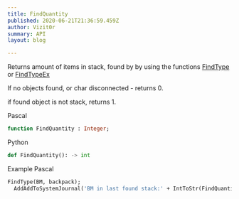 ```yaml
---
title: FindQuantity
published: 2020-06-21T21:36:59.459Z
author: Vizit0r
summary: API
layout: blog

---
```


 

Returns amount of items in stack, found by by using the functions [FindType](../FindType) or [FindTypeEx](../FindTypeEx)

If no objects found, or char disconnected - returns 0.

if found object is not stack, returns 1.




Pascal

```pascal
function FindQuantity : Integer;
```



Python
```python
def FindQuantity(): -> int
```


Example Pascal
```pascal
FindType(BM, backpack);
  AddAddToSystemJournal('BM in last found stack:' + IntToStr(FindQuantity));
```